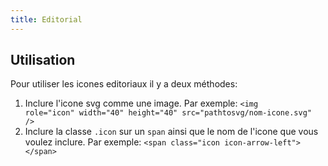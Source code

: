 ```yaml
---
title: Editorial
---
```


## Utilisation 

Pour utiliser les icones editoriaux il y a deux méthodes:

1. Inclure l'icone svg comme une image. 
Par exemple: <code>&lt;img role="icon" width="40" height="40" src="pathtosvg/nom-icone.svg" /&gt;</code>
2. Inclure la classe <code>.icon</code> sur un <code>span</code> ainsi que le nom de l'icone que vous voulez inclure.
Par exemple: <code>&lt;span class="icon icon-arrow-left"&gt; &lt;/span&gt;</code>
